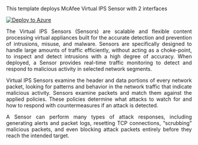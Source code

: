 <p style="text-align: justify;"> This template deploys McAfee Virtual IPS Sensor with 2 interfaces</p>

[![Deploy to Azure](http://azuredeploy.net/deploybutton.png)](https://azuredeploy.net/)

<p style="text-align: justify;">The Virtual IPS Sensors (Sensors) are scalable and flexible content processing virtual appliances built for the accurate detection and prevention of intrusions, misuse, and malware. Sensors are specifically designed to handle large amounts of traffic efficiently, without acting as a choke-point, to inspect and detect intrusions with a high degree of accuracy. When deployed, a Sensor provides real-time traffic monitoring to detect and respond to malicious activity in selected network segments.</p>
<p style="text-align: justify;">Virtual IPS Sensors examine the header and data portions of every network packet, looking for patterns and behavior in the network traffic that indicate malicious activity. Sensors examine packets and match them against the applied policies. These policies determine what attacks to watch for and how to respond with countermeasures if an attack is detected. </p>
<p style="text-align: justify;">A Sensor can perform many types of attack responses, including generating alerts and packet logs, resetting TCP connections, &ldquo;scrubbing&rdquo; malicious packets, and even blocking attack packets entirely before they reach the intended target.</p>